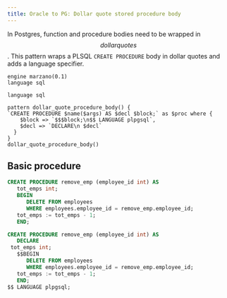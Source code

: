 ```yaml
---
title: Oracle to PG: Dollar quote stored procedure body
---
```


In Postgres, function and procedure bodies need to be wrapped in $$dollar quotes$$.
This pattern wraps a PLSQL `CREATE PROCEDURE` body in dollar quotes and adds a language specifier.

```grit
engine marzano(0.1)
language sql

language sql

pattern dollar_quote_procedure_body() {
`CREATE PROCEDURE $name($args) AS $decl $block;` as $proc where {
    $block => `$$$block;\n$$ LANGUAGE plpgsql`,
    $decl => `DECLARE\n $decl`
  }
}
dollar_quote_procedure_body()
```

## Basic procedure

```sql
CREATE PROCEDURE remove_emp (employee_id int) AS
   tot_emps int;
   BEGIN
      DELETE FROM employees
      WHERE employees.employee_id = remove_emp.employee_id;
   tot_emps := tot_emps - 1;
   END;
```

```sql
CREATE PROCEDURE remove_emp (employee_id int) AS
   DECLARE
 tot_emps int;
   $$BEGIN
      DELETE FROM employees
      WHERE employees.employee_id = remove_emp.employee_id;
   tot_emps := tot_emps - 1;
   END;
$$ LANGUAGE plpgsql;
```
